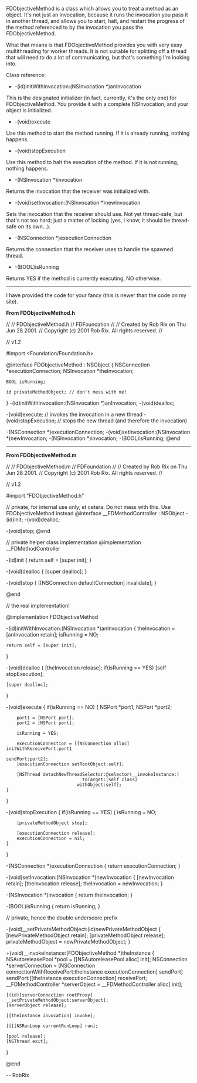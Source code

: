 FDObjectiveMethod is a class which allows you to treat a method as an object. It's not just an invocation, because it runs the invocation you pass it in another thread, and allows you to start, halt, and restart the progress of the method referenced to by the invocation you pass the FDObjectiveMethod.

What that means is that FDObjectiveMethod provides you with very easy multithreading for worker threads. It is not suitable for splitting off a thread that will need to do a lot of communicating, but that's something I'm looking into.

Class reference:

* -(id)initWithInvocation:(NSInvocation *)anInvocation

This is the designated initializer (in fact, currently, it's the only one) for FDObjectiveMethod. You provide it with a complete NSInvocation, and your object is initialized.

* -(void)execute

Use this method to start the method running. If it is already running, nothing happens.

* -(void)stopExecution

Use this method to halt the execution of the method. If it is not running, nothing happens.

* -(NSInvocation *)invocation

Returns the invocation that the receiver was initialized with.

* -(void)setInvocation:(NSInvocation *)newInvocation

Sets the invocation that the receiver should use. Not yet thread-safe, but that's not too hard; just a matter of locking (yes, I know, it should be thread-safe on its own...).

* -(NSConnection *)executionConnection

Returns the connection that the receiver uses to handle the spawned thread.

* -(BOOL)isRunning

Returns YES if the method is currently executing, NO otherwise.


----

I have provided the code for your fancy (this is newer than the code on my site).

**From FDObjectiveMethod.h**

    
//
//  FDObjectiveMethod.h
//  FDFoundation
//
//  Created by Rob Rix on Thu Jun 28 2001.
//  Copyright (c) 2001 Rob Rix. All rights reserved.
//

//	v1.2

#import <Foundation/Foundation.h>

@interface FDObjectiveMethod : NSObject {
	NSConnection *executionConnection;
	NSInvocation *theInvocation;
	
	BOOL isRunning;
	
	id privateMethodObject; // don't mess with me!
}
-(id)initWithInvocation:(NSInvocation *)anInvocation;
-(void)dealloc;

-(void)execute; // invokes the invocation in a new thread
-(void)stopExecution; // stops the new thread (and therefore the invocation)

-(NSConnection *)executionConnection;
-(void)setInvocation:(NSInvocation *)newInvocation;
-(NSInvocation *)invocation;
-(BOOL)isRunning;
@end


----

**From FDObjectiveMethod.m**

    
//
//  FDObjectiveMethod.m
//  FDFoundation
//
//  Created by Rob Rix on Thu Jun 28 2001.
//  Copyright (c) 2001 Rob Rix. All rights reserved.
//

//	v1.2

#import "FDObjectiveMethod.h"

// private, for internal use only, et cetera. Do not mess with this. Use FDObjectiveMethod instead
@interface __FDMethodController : NSObject
-(id)init;
-(void)dealloc;

-(void)stop;
@end

// private helper class implementation
@implementation __FDMethodController

-(id)init
{
	return self = [super init];
}

-(void)dealloc
{
	[super dealloc];
}

-(void)stop
{
	[[NSConnection defaultConnection] invalidate];
}

@end

// the real implementation!

@implementation FDObjectiveMethod

-(id)initWithInvocation:(NSInvocation *)anInvocation
{
	theInvocation = [anInvocation retain];
	isRunning = NO;
	
	return self = [super init];
}

-(void)dealloc
{
	[theInvocation release];
	if(isRunning == YES)
		[self stopExecution];
	
	[super dealloc];
}

-(void)execute
{
	if(isRunning == NO)
	{
		NSPort *port1;
		NSPort *port2;
		
		port1 = [NSPort port];
		port2 = [NSPort port];
		
		isRunning = YES;
		
		executionConnection = [[NSConnection alloc] initWithReceivePort:port1
															   sendPort:port2];
		[executionConnection setRootObject:self];
		
		[NSThread detachNewThreadSelector:@selector(__invokeInstance:)
								 toTarget:[self class]
							   withObject:self];
	}
}

-(void)stopExecution
{
	if(isRunning == YES)
	{
		isRunning = NO;
		
		[privateMethodObject stop];
		
		[executionConnection release];
		executionConnection = nil;
	}
}

-(NSConnection *)executionConnection
{
	return executionConnection;
}

-(void)setInvocation:(NSInvocation *)newInvocation
{
	[newInvocation retain];
	[theInvocation release];
	theInvocation = newInvocation;
}

-(NSInvocation *)invocation
{
	return theInvocation;
}

-(BOOL)isRunning
{
	return isRunning;
}

// private, hence the double underscore prefix

-(void)__setPrivateMethodObject:(id)newPrivateMethodObject
{
	[newPrivateMethodObject retain];
	[privateMethodObject release];
	privateMethodObject = newPrivateMethodObject;
}

+(void)__invokeInstance:(FDObjectiveMethod *)theInstance
{
	NSAutoreleasePool *pool = [[NSAutoreleasePool alloc] init];
	NSConnection *serverConnection = [NSConnection connectionWithReceivePort:theInstance executionConnection] sendPort] sendPort:[[theInstance executionConnection] receivePort;
	__FDMethodController *serverObject = __FDMethodController alloc] init];
	
	[(id)[serverConnection rootProxy] __setPrivateMethodObject:serverObject];
	[serverObject release];
	
	[[theInstance invocation] invoke];
	
	[[[[NSRunLoop currentRunLoop] run];
	
	[pool release];
	[NSThread exit];
}

@end


-- RobRix
